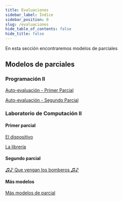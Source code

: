 ```yaml
---
title: Evaluaciones
sidebar_label: Índice
sidebar_position: 0
slug: /evaluaciones
hide_table_of_contents: false
hide_title: false
---
```


En esta sección encontraremos modelos de parciales 
<!-- 
## Trabajos prácticos
[¿Cómo entregar los trabajos prácticos?](./trabajos-practicos/entrega.md)

[Condiciones para la entrega de trabajos prácticos](./trabajos-practicos/condiciones.md)

[Recuperatorios de trabajos prácticos](./trabajos-practicos/recuperatorios.md)

[Trabajo Práctico N°1](./trabajos-practicos/tp-01.md)

[Trabajo Práctico N°2](./trabajos-practicos/tp-02.md)

[Trabajo Práctico N°3/4](./trabajos-practicos/tp-03.md) -->

<!-- ## Parciales -->

<!-- [2do D - Primer parcial - Laboratorio de Computación II](./parciales/2d-primer-parcial.md) -->

<!-- [2do D - Segundo Parcial - Lista de series](./parciales/lista-de-series.md) -->

## Modelos de parciales 
### Programación II
[Auto-evaluación - Primer Parcial](https://forms.gle/WkHFoMhjKQQ5jQhR6)

[Auto-evaluación - Segundo Parcial](https://forms.gle/PzWFzqM2qhSYvENi6)

### Laboratorio de Computación II
#### Primer parcial
[El dispositivo](./modelos/laboratorio/primer-parcial/el-dispositivo.md)

[La librería](./modelos/laboratorio/primer-parcial/la-libreria.md)

#### Segundo parcial
[♫♪ Que vengan los bomberos ♫♪](./modelos/laboratorio/segundo-parcial/que-vengan-los-bomberos.md)

#### Más modelos
[Más modelos de parcial](https://classroom.google.com/u/0/c/NTQ1MTg2NjM5NDBa/m/NTUxNzc4MDA3OTZa/details)


